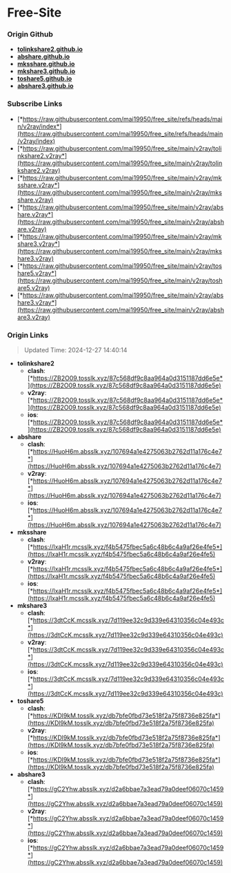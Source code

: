 # Free-Site

### Origin Github

- [**tolinkshare2.github.io**](https://github.com/tolinkshare2/tolinkshare2.github.io)
- [**abshare.github.io**](https://github.com/abshare/abshare.github.io)
- [**mksshare.github.io**](https://github.com/mksshare/mksshare.github.io)
- [**mkshare3.github.io**](https://github.com/mkshare3/mkshare3.github.io)
- [**toshare5.github.io**](https://github.com/toshare5/toshare5.github.io)
- [**abshare3.github.io**](https://github.com/abshare3/abshare3.github.io)

### Subscribe Links

- [*https://raw.githubusercontent.com/mai19950/free_site/refs/heads/main/v2ray/index*](https://raw.githubusercontent.com/mai19950/free_site/refs/heads/main/v2ray/index)
- [*https://raw.githubusercontent.com/mai19950/free_site/main/v2ray/tolinkshare2.v2ray*](https://raw.githubusercontent.com/mai19950/free_site/main/v2ray/tolinkshare2.v2ray)
- [*https://raw.githubusercontent.com/mai19950/free_site/main/v2ray/mksshare.v2ray*](https://raw.githubusercontent.com/mai19950/free_site/main/v2ray/mksshare.v2ray)
- [*https://raw.githubusercontent.com/mai19950/free_site/main/v2ray/abshare.v2ray*](https://raw.githubusercontent.com/mai19950/free_site/main/v2ray/abshare.v2ray)
- [*https://raw.githubusercontent.com/mai19950/free_site/main/v2ray/mkshare3.v2ray*](https://raw.githubusercontent.com/mai19950/free_site/main/v2ray/mkshare3.v2ray)
- [*https://raw.githubusercontent.com/mai19950/free_site/main/v2ray/toshare5.v2ray*](https://raw.githubusercontent.com/mai19950/free_site/main/v2ray/toshare5.v2ray)
- [*https://raw.githubusercontent.com/mai19950/free_site/main/v2ray/abshare3.v2ray*](https://raw.githubusercontent.com/mai19950/free_site/main/v2ray/abshare3.v2ray)

### Origin Links

> Updated Time: 2024-12-27 14:40:14

- **tolinkshare2**
  - **clash**: [*https://ZB2O09.tosslk.xyz/87c568df9c8aa964a0d3151187dd6e5e*](https://ZB2O09.tosslk.xyz/87c568df9c8aa964a0d3151187dd6e5e)
  - **v2ray**: [*https://ZB2O09.tosslk.xyz/87c568df9c8aa964a0d3151187dd6e5e*](https://ZB2O09.tosslk.xyz/87c568df9c8aa964a0d3151187dd6e5e)
  - **ios**: [*https://ZB2O09.tosslk.xyz/87c568df9c8aa964a0d3151187dd6e5e*](https://ZB2O09.tosslk.xyz/87c568df9c8aa964a0d3151187dd6e5e)
- **abshare**
  - **clash**: [*https://HuoH6m.absslk.xyz/107694a1e4275063b2762d11a176c4e7*](https://HuoH6m.absslk.xyz/107694a1e4275063b2762d11a176c4e7)
  - **v2ray**: [*https://HuoH6m.absslk.xyz/107694a1e4275063b2762d11a176c4e7*](https://HuoH6m.absslk.xyz/107694a1e4275063b2762d11a176c4e7)
  - **ios**: [*https://HuoH6m.absslk.xyz/107694a1e4275063b2762d11a176c4e7*](https://HuoH6m.absslk.xyz/107694a1e4275063b2762d11a176c4e7)
- **mksshare**
  - **clash**: [*https://lxaH1r.mcsslk.xyz/f4b5475fbec5a6c48b6c4a9af26e4fe5*](https://lxaH1r.mcsslk.xyz/f4b5475fbec5a6c48b6c4a9af26e4fe5)
  - **v2ray**: [*https://lxaH1r.mcsslk.xyz/f4b5475fbec5a6c48b6c4a9af26e4fe5*](https://lxaH1r.mcsslk.xyz/f4b5475fbec5a6c48b6c4a9af26e4fe5)
  - **ios**: [*https://lxaH1r.mcsslk.xyz/f4b5475fbec5a6c48b6c4a9af26e4fe5*](https://lxaH1r.mcsslk.xyz/f4b5475fbec5a6c48b6c4a9af26e4fe5)
- **mkshare3**
  - **clash**: [*https://3dtCcK.mcsslk.xyz/7d119ee32c9d339e64310356c04e493c*](https://3dtCcK.mcsslk.xyz/7d119ee32c9d339e64310356c04e493c)
  - **v2ray**: [*https://3dtCcK.mcsslk.xyz/7d119ee32c9d339e64310356c04e493c*](https://3dtCcK.mcsslk.xyz/7d119ee32c9d339e64310356c04e493c)
  - **ios**: [*https://3dtCcK.mcsslk.xyz/7d119ee32c9d339e64310356c04e493c*](https://3dtCcK.mcsslk.xyz/7d119ee32c9d339e64310356c04e493c)
- **toshare5**
  - **clash**: [*https://KDl9kM.tosslk.xyz/db7bfe0fbd73e518f2a75f8736e825fa*](https://KDl9kM.tosslk.xyz/db7bfe0fbd73e518f2a75f8736e825fa)
  - **v2ray**: [*https://KDl9kM.tosslk.xyz/db7bfe0fbd73e518f2a75f8736e825fa*](https://KDl9kM.tosslk.xyz/db7bfe0fbd73e518f2a75f8736e825fa)
  - **ios**: [*https://KDl9kM.tosslk.xyz/db7bfe0fbd73e518f2a75f8736e825fa*](https://KDl9kM.tosslk.xyz/db7bfe0fbd73e518f2a75f8736e825fa)
- **abshare3**
  - **clash**: [*https://gC2Yhw.absslk.xyz/d2a6bbae7a3ead79a0deef06070c1459*](https://gC2Yhw.absslk.xyz/d2a6bbae7a3ead79a0deef06070c1459)
  - **v2ray**: [*https://gC2Yhw.absslk.xyz/d2a6bbae7a3ead79a0deef06070c1459*](https://gC2Yhw.absslk.xyz/d2a6bbae7a3ead79a0deef06070c1459)
  - **ios**: [*https://gC2Yhw.absslk.xyz/d2a6bbae7a3ead79a0deef06070c1459*](https://gC2Yhw.absslk.xyz/d2a6bbae7a3ead79a0deef06070c1459)
